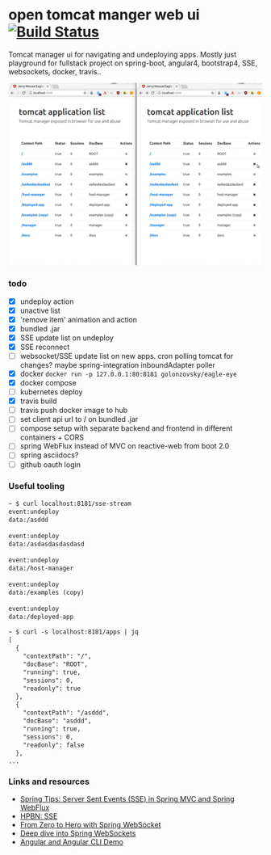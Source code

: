 # open tomcat manger web ui [![Build Status](https://travis-ci.org/golonzovsky/eagle-eye.svg?branch=master)](https://travis-ci.org/golonzovsky/eagle-eye)
Tomcat manager ui for navigating and undeploying apps.
Mostly just playground for fullstack project on spring-boot, angular4, bootstrap4, SSE, websockets, docker, travis..  

![help_animation_sorry_for_filesize.gif](help_animation_sorry_for_filesize.gif)

### todo 
- [x] undeploy action
- [x] unactive list
- [x] 'remove item' animation and action
- [x] bundled .jar
- [x] SSE update list on undeploy
- [x] SSE reconnect
- [ ] websocket/SSE update list on new apps. cron polling tomcat for changes? maybe spring-integration inboundAdapter poller
- [x] docker `docker run -p 127.0.0.1:80:8181 golonzovsky/eagle-eye`
- [x] docker compose
- [ ] kubernetes deploy
- [x] travis build
- [ ] travis push docker image to hub
- [ ] set client api url to / on bundled .jar 
- [ ] compose setup with separate backend and frontend in different containers + CORS 
- [ ] spring WebFlux instead of MVC on reactive-web from boot 2.0
- [ ] spring asciidocs? 
- [ ] github oauth login

### Useful tooling

```
~ $ curl localhost:8181/sse-stream
event:undeploy
data:/asddd

event:undeploy
data:/asdasdasdasdasd

event:undeploy
data:/host-manager

event:undeploy
data:/examples (copy)

event:undeploy
data:/deployed-app
```

```
~ $ curl -s localhost:8181/apps | jq
[
  {
    "contextPath": "/",
    "docBase": "ROOT",
    "running": true,
    "sessions": 0,
    "readonly": true
  },
  {
    "contextPath": "/asddd",
    "docBase": "asddd",
    "running": true,
    "sessions": 0,
    "readonly": false
  },
...
```

### Links and resources
- [Spring Tips: Server Sent Events (SSE) in Spring MVC and Spring WebFlux](https://www.youtube.com/watch?v=2To3_mYT2hc)
- [HPBN: SSE](https://hpbn.co/server-sent-events-sse/)
- [From Zero to Hero with Spring WebSocket](https://www.youtube.com/watch?v=nxakp15CACY)
- [Deep dive into Spring WebSockets](https://www.youtube.com/watch?v=oCAC2yow8xk)
- [Angular and Angular CLI Demo](https://github.com/mraible/ng-demo/)
